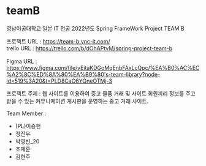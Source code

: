 # teamB
영남이공대학교 일본 IT 전공 2022년도 Spring FrameWork Project TEAM B

프로젝트  URL : https://team-b.ync-it.com/<br>
trello URL   : https://trello.com/b/dOhAPtvM/spring-project-team-b<br><br>
Figma URL : https://www.figma.com/file/vEitaKDGoMqEnbFAxLcQpc/%EA%B0%AC%EC%A2%8C%ED%8A%80%EA%B9%80's-team-library?node-id=519%3A20&t=PLD8CaO6YQneOTMj-3


프로젝트 주제 : 웹 사이트를 이용하여 중고 물품 거래 및 사이트 회원끼리 정보를 주고받을 수 있는 커뮤니케이션 게시판을 운영하는 중고 거래 사이트.


Team Member : 
- (PL)이승헌
- 정진우
- 박영빈_20
- 조재훈
- 김현주
